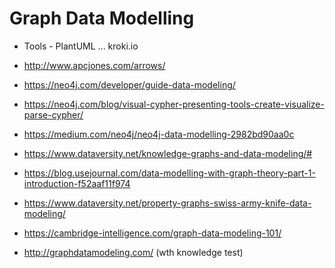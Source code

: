# Graph Data Modelling 

* Tools - PlantUML ... kroki.io
* http://www.apcjones.com/arrows/

* https://neo4j.com/developer/guide-data-modeling/
* https://neo4j.com/blog/visual-cypher-presenting-tools-create-visualize-parse-cypher/
* https://medium.com/neo4j/neo4j-data-modelling-2982bd90aa0c

* https://www.dataversity.net/knowledge-graphs-and-data-modeling/#
* https://blog.usejournal.com/data-modelling-with-graph-theory-part-1-introduction-f52aaf11f974
* https://www.dataversity.net/property-graphs-swiss-army-knife-data-modeling/
* https://cambridge-intelligence.com/graph-data-modeling-101/

* http://graphdatamodeling.com/ (wth knowledge test)